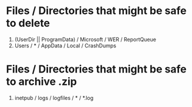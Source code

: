 
# Files / Directories that might be safe to delete

1. (UserDir || ProgramData) / Microsoft / WER / ReportQueue
1. Users / * / AppData / Local / CrashDumps

# Files / Directories that might be safe to archive .zip

1. inetpub / logs / logfiles / * / *.log